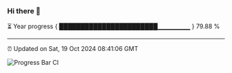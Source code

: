### Hi there 👋

⏳ Year progress { ███████████████████████▁▁▁▁▁▁▁ } 79.88 %

---

⏰ Updated on Sat, 19 Oct 2024 08:41:06 GMT

![Progress Bar CI](https://github.com/IshwaranRudhara/GIT-ACTION/workflows/Progress%20Bar%20CI/badge.svg)
